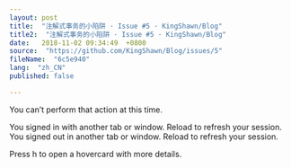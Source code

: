 ```yaml
---
layout: post
title:  "注解式事务的小陷阱 · Issue #5 · KingShawn/Blog"
title2:  "注解式事务的小陷阱 · Issue #5 · KingShawn/Blog"
date:   2018-11-02 09:34:49  +0800
source:  "https://github.com/KingShawn/Blog/issues/5"
fileName:  "6c5e940"
lang:  "zh_CN"
published: false

---
```

You can’t perform that action at this time.

You signed in with another tab or window. Reload to refresh your session.  You signed out in another tab or window. Reload to refresh your session.

Press h to open a hovercard with more details.
